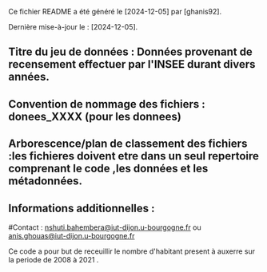 
Ce fichier README a été généré le [2024-12-05] par [ghanis92].

Dernière mise-à-jour le : [2024-12-05].

## Titre du jeu de données : Données provenant de recensement effectuer par l'INSEE durant divers années.

## Convention de nommage des fichiers : donees_XXXX (pour les donnees)

## Arborescence/plan de classement des fichiers :les fichieres doivent etre dans un seul repertoire comprenant le code ,les données et les métadonnées.

## Informations additionnelles : 

#Contact : nshuti.bahembera@iut-dijon.u-bourgogne.fr ou anis.ghouas@iut-dijon.u-bourgogne.fr 

Ce code a pour but de receuillir le nombre d'habitant present à auxerre sur la periode de 2008 à 2021 .
